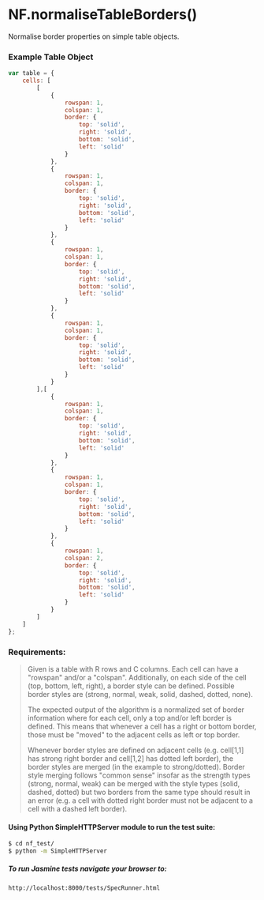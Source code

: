 # NF.normaliseTableBorders()

Normalise border properties on simple table objects. 

### Example Table Object
```javascript
var table = {
    cells: [
        [
            {
                rowspan: 1,
                colspan: 1,
                border: {
                    top: 'solid',
                    right: 'solid',
                    bottom: 'solid',
                    left: 'solid'
                }
            },
            {
                rowspan: 1,
                colspan: 1,
                border: {
                    top: 'solid',
                    right: 'solid',
                    bottom: 'solid',
                    left: 'solid'
                }
            },
            {
                rowspan: 1,
                colspan: 1,
                border: {
                    top: 'solid',
                    right: 'solid',
                    bottom: 'solid',
                    left: 'solid'
                }
            }, 
            {
                rowspan: 1,
                colspan: 1,
                border: {
                    top: 'solid',
                    right: 'solid',
                    bottom: 'solid',
                    left: 'solid'
                }
            }
        ],[
            {
                rowspan: 1,
                colspan: 1,
                border: {
                    top: 'solid',
                    right: 'solid',
                    bottom: 'solid',
                    left: 'solid'
                }
            },
            {
                rowspan: 1,
                colspan: 1,
                border: {
                    top: 'solid',
                    right: 'solid',
                    bottom: 'solid',
                    left: 'solid'
                }
            },
            {
                rowspan: 1,
                colspan: 2,
                border: {
                    top: 'solid',
                    right: 'solid',
                    bottom: 'solid',
                    left: 'solid'
                }
            }
        ]
    ]
};
```

### Requirements:
> Given is a table with R rows and C columns. Each cell can have a "rowspan" and/or a "colspan". Additionally, on each side of the cell (top, bottom, left, right), a border style can be defined. Possible border styles are (strong, normal, weak, solid, dashed, dotted, none).
>
> The expected output of the algorithm is a normalized set of border information where for each cell, only a top and/or left border is defined. This means that whenever a cell has a right or bottom border, those must be "moved" to the adjacent cells as left or top border.
>
> Whenever border styles are defined on adjacent cells (e.g. cell[1,1] has strong right border and cell[1,2] has dotted left border), the border styles are merged (in the example to strong/dotted). Border style merging follows "common sense" insofar as the strength types (strong, normal, weak) can be merged with the style types (solid, dashed, dotted) but two borders from the same type should result in an error (e.g. a cell with dotted right border must not be adjacent to a cell with a dashed left border).

#### Using Python SimpleHTTPServer module to run the test suite:
```bash
$ cd nf_test/
$ python -m SimpleHTTPServer
```
##### To run Jasmine tests navigate your browser to:
```
http://localhost:8000/tests/SpecRunner.html
```